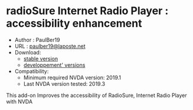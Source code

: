 # radioSure Internet Radio Player : accessibility enhancement #

* Author : PaulBer19
* URL : paulber19@laposte.net
* Download:
	* [stable version][1]
	* [developpement' versions][2]
* Compatibility:
	* Minimum required NVDA version:  2019.1
	* Last NVDA version tested:  2019.3

This add-on Improves the accessibility of RadioSure, Internet Radio Player with NVDA

[1]: https://github.com/paulber007/AllMyNVDAAddons/raw/master/radioSureAccessEnhancement/radioSureAccessEnhancement-1.0.nvda-addon
[2]: https://github.com/paulber007/AllMyNVDAAddons/tree/master/radioSureAccessEnhancement/dev
